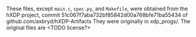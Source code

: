 These files, except `main.c`, `spec.py`, and `Makefile`, were obtained from the hXDP project, commit 51c067f7aba732bf85842d00a768bfe71ba55434 of github.com/axbryd/hXDP-Artifacts
They were originally in xdp_progs/.
The original files are <TODO license?>
